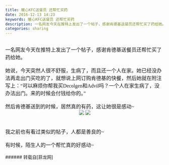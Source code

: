```yaml
---
title: 暖心KFC送餐员 还帮忙买药
date: 2016-12-13 14:23
keywords: 暖心KFC送餐员 还帮忙买药
description: 一名网友今天在推特上发出了一个帖子，感谢肯德基送餐员还帮忙买了药给她。她说，今天突然人很不舒服，生病了，而且还一个人在家。她已经没办法再走出门买吃的了，就想说上网订购肯德基的快餐，然后她就在附注写上：“可以麻烦你帮我买Decolgen和Advil吗？一个人在家生病了，没办法出门。来的时候会付钱给你的。”然后肯德基送到的时候，居然真的有药，这让她很是感动~ 我之前也有看过类似的帖子，人都是善良的~ 有时候，陌生人的一个帮忙真的好感动~ 
categories: sharing
---
```

<td class="t_f" id="postmessage_441971">

<br/>
<font face="微软雅黑"><font size="3">一名网友今天在推特上发出了一个帖子，感谢肯德基送餐员还帮忙买了药给她。<br/>
<br/>
她说，今天突然人很不舒服，生病了，而且还一个人在家。她已经没办法再走出门买吃的了，就想说上网订购肯德基的快餐，然后她就在附注写上：“可以麻烦你帮我买Decolgen和Advil吗？一个人在家生病了，没办法出门。来的时候会付钱给你的。”<br/>
<br/>
然后肯德基送到的时候，居然真的有药，这让她很是感动~ <br/>
<div align="center">

<img aid="450406" data-cf-modified-76f60fac115074cdf144ff82-="" file="data/attachment/forum/201612/13/141639o7ujgknngsnlzk8s.jpg.thumb.jpg" id="aimg_450406" inpost="1" onclick="" onmouseover="" src="http://www.flw.ph/data/attachment/forum/201612/13/141639o7ujgknngsnlzk8s.jpg" style="cursor:pointer" zoomfile="data/attachment/forum/201612/13/141639o7ujgknngsnlzk8s.jpg"/>



<img aid="450407" data-cf-modified-76f60fac115074cdf144ff82-="" file="data/attachment/forum/201612/13/141642u2srik17ffjjvir7.jpg.thumb.jpg" id="aimg_450407" inpost="1" onclick="" onmouseover="" src="http://www.flw.ph/data/attachment/forum/201612/13/141642u2srik17ffjjvir7.jpg" style="cursor:pointer" zoomfile="data/attachment/forum/201612/13/141642u2srik17ffjjvir7.jpg"/>


</div><br/>
<br/>
我之前也有看过类似的帖子，人都是善良的~ <br/>
<br/>
有时候，陌生人的一个帮忙真的好感动~ <br/>
</font></font><br/>
</td>
###### 转载自[菲龙网]